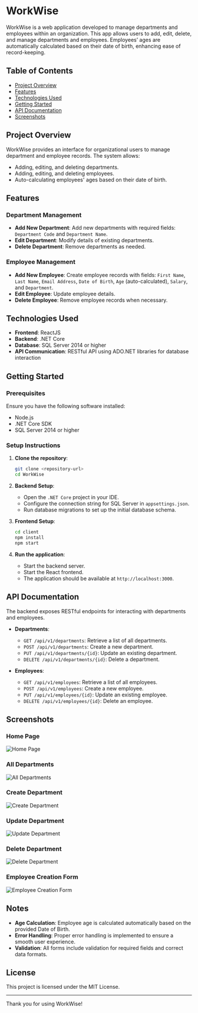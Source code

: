 
# WorkWise

WorkWise is a web application developed to manage departments and employees within an organization. This app allows users to add, edit, delete, and manage departments and employees. Employees’ ages are automatically calculated based on their date of birth, enhancing ease of record-keeping.

## Table of Contents

- [Project Overview](#project-overview)
- [Features](#features)
- [Technologies Used](#technologies-used)
- [Getting Started](#getting-started)
- [API Documentation](#api-documentation)
- [Screenshots](#screenshots)

## Project Overview

WorkWise provides an interface for organizational users to manage department and employee records. The system allows:
- Adding, editing, and deleting departments.
- Adding, editing, and deleting employees.
- Auto-calculating employees' ages based on their date of birth.

## Features

### Department Management
- **Add New Department**: Add new departments with required fields: `Department Code` and `Department Name`.
- **Edit Department**: Modify details of existing departments.
- **Delete Department**: Remove departments as needed.

### Employee Management
- **Add New Employee**: Create employee records with fields: `First Name`, `Last Name`, `Email Address`, `Date of Birth`, `Age` (auto-calculated), `Salary`, and `Department`.
- **Edit Employee**: Update employee details.
- **Delete Employee**: Remove employee records when necessary.

## Technologies Used

- **Frontend**: ReactJS
- **Backend**: .NET Core
- **Database**: SQL Server 2014 or higher
- **API Communication**: RESTful API using ADO.NET libraries for database interaction

## Getting Started

### Prerequisites

Ensure you have the following software installed:
- Node.js
- .NET Core SDK
- SQL Server 2014 or higher

### Setup Instructions

1. **Clone the repository**:
   ```bash
   git clone <repository-url>
   cd WorkWise
   ```

2. **Backend Setup**:
   - Open the `.NET Core` project in your IDE.
   - Configure the connection string for SQL Server in `appsettings.json`.
   - Run database migrations to set up the initial database schema.

3. **Frontend Setup**:
   ```bash
   cd client
   npm install
   npm start
   ```

4. **Run the application**:
   - Start the backend server.
   - Start the React frontend.
   - The application should be available at `http://localhost:3000`.

## API Documentation

The backend exposes RESTful endpoints for interacting with departments and employees.

- **Departments**:
  - `GET /api/v1/departments`: Retrieve a list of all departments.
  - `POST /api/v1/departments`: Create a new department.
  - `PUT /api/v1/departments/{id}`: Update an existing department.
  - `DELETE /api/v1/departments/{id}`: Delete a department.

- **Employees**:
  - `GET /api/v1/employees`: Retrieve a list of all employees.
  - `POST /api/v1/employees`: Create a new employee.
  - `PUT /api/v1/employees/{id}`: Update an existing employee.
  - `DELETE /api/v1/employees/{id}`: Delete an employee.

## Screenshots

### Home Page
![Home Page](https://github.com/DhanushkKS/pacific_work_wise/blob/bf18faf7f7c9bd28cac52fcc9e1da8f7c505bced/workwise.ui/src/assets/screenshots/workwise_home.png)

### All Departments
![All Departments](https://github.com/DhanushkKS/pacific_work_wise/blob/bf18faf7f7c9bd28cac52fcc9e1da8f7c505bced/workwise.ui/src/assets/screenshots/workwise_all_dpt.png)

### Create Department
![Create Department](https://github.com/DhanushkKS/pacific_work_wise/blob/bf18faf7f7c9bd28cac52fcc9e1da8f7c505bced/workwise.ui/src/assets/screenshots/workwise_add_dept.png)

### Update Department
![Update Department](https://github.com/DhanushkKS/pacific_work_wise/blob/bf18faf7f7c9bd28cac52fcc9e1da8f7c505bced/workwise.ui/src/assets/screenshots/workwise_update_dpt.png)

### Delete Department
![Delete Department](https://github.com/DhanushkKS/pacific_work_wise/blob/bf18faf7f7c9bd28cac52fcc9e1da8f7c505bced/workwise.ui/src/assets/screenshots/workwise_delete_dpt.png)

### Employee Creation Form
![Employee Creation Form](https://github.com/DhanushkKS/pacific_work_wise/blob/bf18faf7f7c9bd28cac52fcc9e1da8f7c505bced/workwise.ui/src/assets/screenshots/workwise_add_emp.png)

## Notes

- **Age Calculation**: Employee age is calculated automatically based on the provided Date of Birth.
- **Error Handling**: Proper error handling is implemented to ensure a smooth user experience.
- **Validation**: All forms include validation for required fields and correct data formats.

## License

This project is licensed under the MIT License.

---

Thank you for using WorkWise!
